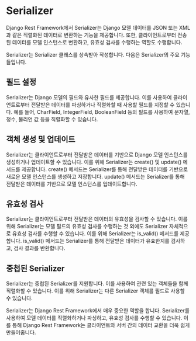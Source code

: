 # Serializer
Django Rest Framework에서 Serializer는 Django 모델 데이터를 JSON 또는 XML과 같은 직렬화된 데이터로 변환하는 기능을 제공합니다. 또한, 클라이언트로부터 전송된 데이터를 모델 인스턴스로 변환하고, 유효성 검사를 수행하는 역할도 수행합니다.

Serializer는 Serializer 클래스를 상속받아 작성합니다. 다음은 Serializer의 주요 기능들입니다.

## 필드 설정
Serializer는 Django 모델의 필드와 유사한 필드를 제공합니다. 이를 사용하여 클라이언트로부터 전달받은 데이터를 파싱하거나 직렬화할 때 사용할 필드를 지정할 수 있습니다. 예를 들어, CharField, IntegerField, BooleanField 등의 필드를 사용하여 문자열, 정수, 불리언 값 등을 직렬화할 수 있습니다.

## 객체 생성 및 업데이트
Serializer는 클라이언트로부터 전달받은 데이터를 기반으로 Django 모델 인스턴스를 생성하거나 업데이트할 수 있습니다. 이를 위해 Serializer는 create() 및 update() 메서드를 제공합니다. create() 메서드는 Serializer를 통해 전달받은 데이터를 기반으로 새로운 모델 인스턴스를 생성하고 저장합니다. update() 메서드는 Serializer를 통해 전달받은 데이터를 기반으로 모델 인스턴스를 업데이트합니다.

## 유효성 검사
Serializer는 클라이언트로부터 전달받은 데이터의 유효성을 검사할 수 있습니다. 이를 위해 Serializer는 모델 필드의 유효성 검사를 수행하는 것 외에도 Serializer 자체적으로 유효성 검사를 수행할 수 있습니다. 이를 위해 Serializer는 is_valid() 메서드를 제공합니다. is_valid() 메서드는 Serializer를 통해 전달받은 데이터가 유효한지를 검사하고, 검사 결과를 반환합니다.

## 중첩된 Serializer
Serializer는 중첩된 Serializer를 지원합니다. 이를 사용하여 관련 있는 객체들을 함께 직렬화할 수 있습니다. 이를 위해 Serializer는 다른 Serializer 객체를 필드로 사용할 수 있습니다.

Serializer는 Django Rest Framework에서 매우 중요한 역할을 합니다. Serializer를 사용하여 모델 데이터를 직렬화하거나 파싱하고, 유효성 검사를 수행할 수 있습니다. 이를 통해 Django Rest Framework는 클라이언트와 서버 간의 데이터 교환을 더욱 쉽게 만들어줍니다.
